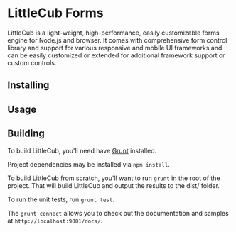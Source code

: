 LittleCub Forms
===============

LittleCub is a light-weight, high-performance, easily customizable forms engine for Node.js and browser. It comes with comprehensive form control library and support for various responsive and mobile UI frameworks and can be easily customized or extended for additional framework support or custom controls.

Installing
----------

Usage
-----

Building
--------

To build LittleCub, you'll need have [Grunt](http://gruntjs.com/getting-started) installed.

Project dependencies may be installed via `npm install`.

To build LittleCub from scratch, you'll want to run `grunt`
in the root of the project. That will build LittleCub and output the
results to the dist/ folder.

To run the unit tests, run `grunt test`.

The `grunt connect` allows you to check out the documentation and samples at `http://localhost:9001/docs/`.
